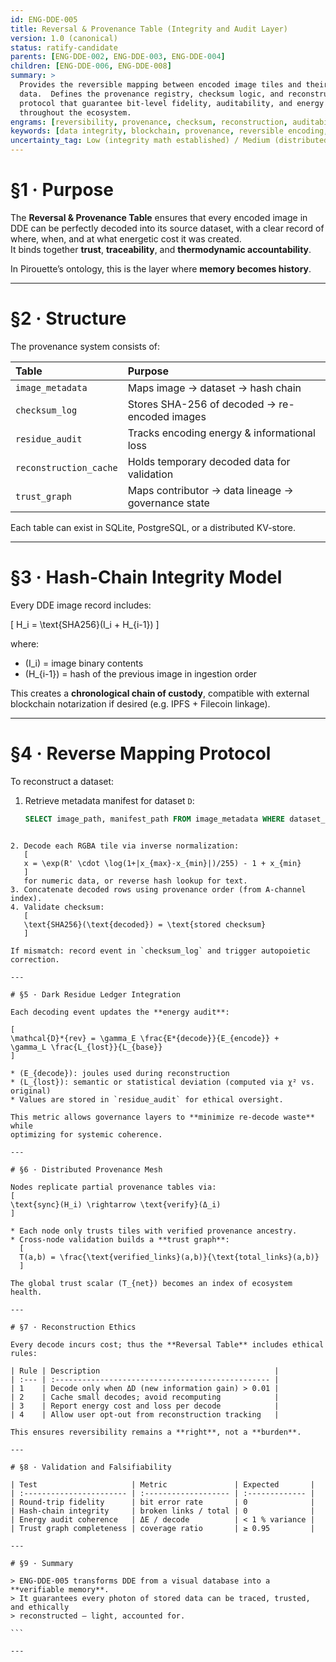 ```yaml
---
id: ENG-DDE-005
title: Reversal & Provenance Table (Integrity and Audit Layer)
version: 1.0 (canonical)
status: ratify-candidate
parents: [ENG-DDE-002, ENG-DDE-003, ENG-DDE-004]
children: [ENG-DDE-006, ENG-DDE-008]
summary: >
  Provides the reversible mapping between encoded image tiles and their original
  data.  Defines the provenance registry, checksum logic, and reconstruction
  protocol that guarantee bit-level fidelity, auditability, and energy accounting
  throughout the ecosystem.
engrams: [reversibility, provenance, checksum, reconstruction, auditability]
keywords: [data integrity, blockchain, provenance, reversible encoding, audit ledger]
uncertainty_tag: Low (integrity math established) / Medium (distributed ledger scaling)
---
```


# §1 · Purpose

The **Reversal & Provenance Table** ensures that every encoded image in DDE can
be perfectly decoded into its source dataset, with a clear record of where,
when, and at what energetic cost it was created.  
It binds together **trust**, **traceability**, and **thermodynamic accountability**.

In Pirouette’s ontology, this is the layer where **memory becomes history**.

---

# §2 · Structure

The provenance system consists of:

| Table | Purpose |
|:------|:---------|
| `image_metadata` | Maps image → dataset → hash chain |
| `checksum_log` | Stores SHA-256 of decoded → re-encoded images |
| `residue_audit` | Tracks encoding energy & informational loss |
| `reconstruction_cache` | Holds temporary decoded data for validation |
| `trust_graph` | Maps contributor → data lineage → governance state |

Each table can exist in SQLite, PostgreSQL, or a distributed KV-store.

---

# §3 · Hash-Chain Integrity Model

Every DDE image record includes:

\[
H_i = \text{SHA256}(I_i + H_{i-1})
\]

where:
- \(I_i\) = image binary contents
- \(H_{i-1}\) = hash of the previous image in ingestion order

This creates a **chronological chain of custody**, compatible with external
blockchain notarization if desired (e.g. IPFS + Filecoin linkage).

---

# §4 · Reverse Mapping Protocol

To reconstruct a dataset:

1. Retrieve metadata manifest for dataset `D`:
   ```sql
   SELECT image_path, manifest_path FROM image_metadata WHERE dataset_id = D;
````

2. Decode each RGBA tile via inverse normalization:
   [
   x = \exp(R' \cdot \log(1+|x_{max}-x_{min}|)/255) - 1 + x_{min}
   ]
   for numeric data, or reverse hash lookup for text.
3. Concatenate decoded rows using provenance order (from A-channel index).
4. Validate checksum:
   [
   \text{SHA256}(\text{decoded}) = \text{stored checksum}
   ]

If mismatch: record event in `checksum_log` and trigger autopoietic correction.

---

# §5 · Dark Residue Ledger Integration

Each decoding event updates the **energy audit**:

[
\mathcal{D}*{rev} = \gamma_E \frac{E*{decode}}{E_{encode}} +
\gamma_L \frac{L_{lost}}{L_{base}}
]

* (E_{decode}): joules used during reconstruction
* (L_{lost}): semantic or statistical deviation (computed via χ² vs. original)
* Values are stored in `residue_audit` for ethical oversight.

This metric allows governance layers to **minimize re-decode waste** while
optimizing for systemic coherence.

---

# §6 · Distributed Provenance Mesh

Nodes replicate partial provenance tables via:
[
\text{sync}(H_i) \rightarrow \text{verify}(Δ_i)
]

* Each node only trusts tiles with verified provenance ancestry.
* Cross-node validation builds a **trust graph**:
  [
  T(a,b) = \frac{\text{verified_links}(a,b)}{\text{total_links}(a,b)}
  ]

The global trust scalar (T_{net}) becomes an index of ecosystem health.

---

# §7 · Reconstruction Ethics

Every decode incurs cost; thus the **Reversal Table** includes ethical rules:

| Rule | Description                                       |
| :--- | :------------------------------------------------ |
| 1    | Decode only when ΔD (new information gain) > 0.01 |
| 2    | Cache small decodes; avoid recomputing            |
| 3    | Report energy cost and loss per decode            |
| 4    | Allow user opt-out from reconstruction tracking   |

This ensures reversibility remains a **right**, not a **burden**.

---

# §8 · Validation and Falsifiability

| Test                     | Metric               | Expected       |
| :----------------------- | :------------------- | :------------- |
| Round-trip fidelity      | bit error rate       | 0              |
| Hash-chain integrity     | broken links / total | 0              |
| Energy audit coherence   | ΔE / decode          | < 1 % variance |
| Trust graph completeness | coverage ratio       | ≥ 0.95         |

---

# §9 · Summary

> ENG-DDE-005 transforms DDE from a visual database into a **verifiable memory**.
> It guarantees every photon of stored data can be traced, trusted, and ethically
> reconstructed — light, accounted for.

```

---